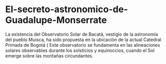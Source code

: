 # El-secreto-astronomico-de-Guadalupe-Monserrate
La existencia del Observatorio Solar de Bacatá, vestigio de la astronomía del pueblo Muisca, ha sido  propuesta en la ubicación de la actual Catedral Primada de Bogotá ( Este observatorio se fundamenta en las alineaciones solares observables durante los solsticios y equinoccios, cuando el Sol emerge sobre las montañas circundantes. 
